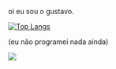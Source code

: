 oi eu sou o gustavo.

<div style="width: 200px;">
<a href="https://github.com/Gostavinhu/github-readme-stats">
  <img src="https://github-readme-stats.vercel.app/api/top-langs/?username=Gostavinhu&langs_count=8" alt="Top Langs" />
</a>
</div>

(eu não programei nada ainda)

<a href="mailto:gustavogueiros2312@gmail.com">
<img src="https://img.shields.io/badge/Gmail-D14836?style=for-the-badge&logo=gmail&logoColor=white"/>
</a>
